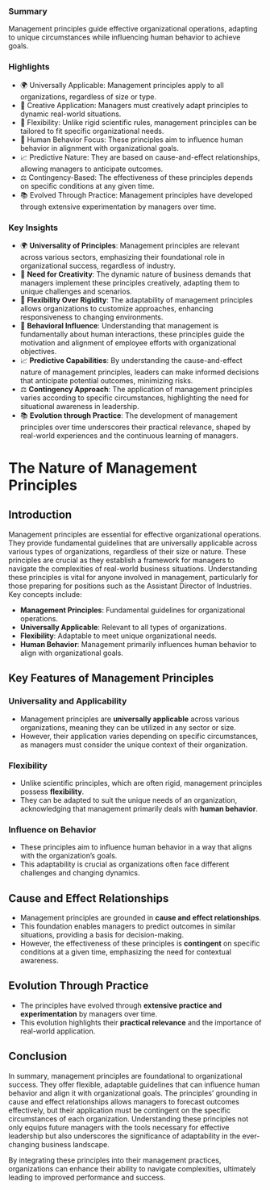 ### Summary
Management principles guide effective organizational operations, adapting to unique circumstances while influencing human behavior to achieve goals.

### Highlights
- 🌍 Universally Applicable: Management principles apply to all organizations, regardless of size or type. 
- 🎨 Creative Application: Managers must creatively adapt principles to dynamic real-world situations.
- 🔄 Flexibility: Unlike rigid scientific rules, management principles can be tailored to fit specific organizational needs.
- 🤝 Human Behavior Focus: These principles aim to influence human behavior in alignment with organizational goals. 
- 📈 Predictive Nature: They are based on cause-and-effect relationships, allowing managers to anticipate outcomes.
- ⚖️ Contingency-Based: The effectiveness of these principles depends on specific conditions at any given time.
- 📚 Evolved Through Practice: Management principles have developed through extensive experimentation by managers over time.

### Key Insights
- 🌍 **Universality of Principles**: Management principles are relevant across various sectors, emphasizing their foundational role in organizational success, regardless of industry.
- 🎨 **Need for Creativity**: The dynamic nature of business demands that managers implement these principles creatively, adapting them to unique challenges and scenarios.
- 🔄 **Flexibility Over Rigidity**: The adaptability of management principles allows organizations to customize approaches, enhancing responsiveness to changing environments.
- 🤝 **Behavioral Influence**: Understanding that management is fundamentally about human interactions, these principles guide the motivation and alignment of employee efforts with organizational objectives.
- 📈 **Predictive Capabilities**: By understanding the cause-and-effect nature of management principles, leaders can make informed decisions that anticipate potential outcomes, minimizing risks.
- ⚖️ **Contingency Approach**: The application of management principles varies according to specific circumstances, highlighting the need for situational awareness in leadership.
- 📚 **Evolution through Practice**: The development of management principles over time underscores their practical relevance, shaped by real-world experiences and the continuous learning of managers.


# The Nature of Management Principles

## Introduction
Management principles are essential for effective organizational operations. They provide fundamental guidelines that are universally applicable across various types of organizations, regardless of their size or nature. These principles are crucial as they establish a framework for managers to navigate the complexities of real-world business situations. Understanding these principles is vital for anyone involved in management, particularly for those preparing for positions such as the Assistant Director of Industries. Key concepts include:

- **Management Principles**: Fundamental guidelines for organizational operations.
- **Universally Applicable**: Relevant to all types of organizations.
- **Flexibility**: Adaptable to meet unique organizational needs.
- **Human Behavior**: Management primarily influences human behavior to align with organizational goals.

## Key Features of Management Principles

### Universality and Applicability
- Management principles are **universally applicable** across various organizations, meaning they can be utilized in any sector or size.
- However, their application varies depending on specific circumstances, as managers must consider the unique context of their organization.

### Flexibility
- Unlike scientific principles, which are often rigid, management principles possess **flexibility**.
- They can be adapted to suit the unique needs of an organization, acknowledging that management primarily deals with **human behavior**.

### Influence on Behavior
- These principles aim to influence human behavior in a way that aligns with the organization’s goals.
- This adaptability is crucial as organizations often face different challenges and changing dynamics.

## Cause and Effect Relationships
- Management principles are grounded in **cause and effect relationships**.
- This foundation enables managers to predict outcomes in similar situations, providing a basis for decision-making.
- However, the effectiveness of these principles is **contingent** on specific conditions at a given time, emphasizing the need for contextual awareness.

## Evolution Through Practice
- The principles have evolved through **extensive practice and experimentation** by managers over time.
- This evolution highlights their **practical relevance** and the importance of real-world application.

## Conclusion
In summary, management principles are foundational to organizational success. They offer flexible, adaptable guidelines that can influence human behavior and align it with organizational goals. The principles’ grounding in cause and effect relationships allows managers to forecast outcomes effectively, but their application must be contingent on the specific circumstances of each organization. Understanding these principles not only equips future managers with the tools necessary for effective leadership but also underscores the significance of adaptability in the ever-changing business landscape. 

By integrating these principles into their management practices, organizations can enhance their ability to navigate complexities, ultimately leading to improved performance and success.